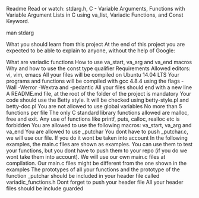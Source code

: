 Readme
Read or watch: stdarg.h, C - Variable Arguments, Functions with Variable Argument Lists in C using va_list, Variadic Functions, and Const Keyword.

man stdarg

What you should learn from this project
At the end of this project you are expected to be able to explain to anyone, without the help of Google:

What are variadic functions
How to use va_start, va_arg and va_end macros
Why and how to use the const type qualifier
Requirements
Allowed editors: vi, vim, emacs
All your files will be compiled on Ubuntu 14.04 LTS
Your programs and functions will be compiled with gcc 4.8.4 using the flags -Wall -Werror -Wextra and -pedantic
All your files should end with a new line
A README.md file, at the root of the folder of the project is mandatory
Your code should use the Betty style. It will be checked using betty-style.pl and betty-doc.pl
You are not allowed to use global variables
No more than 5 functions per file
The only C standard library functions allowed are malloc, free and exit. Any use of functions like printf, puts, calloc, realloc etc is forbidden
You are allowed to use the following macros: va_start, va_arg and va_end
You are allowed to use _putchar
You dont have to push _putchar.c, we will use our file. If you do it wont be taken into account
In the following examples, the main.c files are shown as examples. You can use them to test your functions, but you dont have to push them to your repo (if you do we wont take them into account). We will use our own main.c files at compilation. Our main.c files might be different from the one shown in the examples
The prototypes of all your functions and the prototype of the function _putchar should be included in your header file called variadic_functions.h
Dont forget to push your header file
All your header files should be include guarded